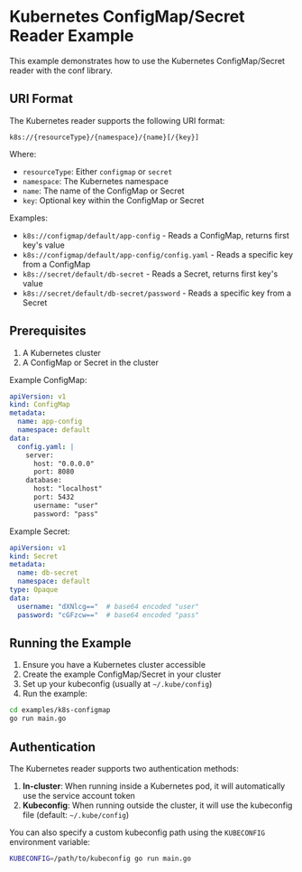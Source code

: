 # Kubernetes ConfigMap/Secret Reader Example

This example demonstrates how to use the Kubernetes ConfigMap/Secret reader with the conf library.

## URI Format

The Kubernetes reader supports the following URI format:

```
k8s://{resourceType}/{namespace}/{name}[/{key}]
```

Where:
- `resourceType`: Either `configmap` or `secret`
- `namespace`: The Kubernetes namespace
- `name`: The name of the ConfigMap or Secret
- `key`: Optional key within the ConfigMap or Secret

Examples:
- `k8s://configmap/default/app-config` - Reads a ConfigMap, returns first key's value
- `k8s://configmap/default/app-config/config.yaml` - Reads a specific key from a ConfigMap
- `k8s://secret/default/db-secret` - Reads a Secret, returns first key's value
- `k8s://secret/default/db-secret/password` - Reads a specific key from a Secret

## Prerequisites

1. A Kubernetes cluster
2. A ConfigMap or Secret in the cluster

Example ConfigMap:
```yaml
apiVersion: v1
kind: ConfigMap
metadata:
  name: app-config
  namespace: default
data:
  config.yaml: |
    server:
      host: "0.0.0.0"
      port: 8080
    database:
      host: "localhost"
      port: 5432
      username: "user"
      password: "pass"
```

Example Secret:
```yaml
apiVersion: v1
kind: Secret
metadata:
  name: db-secret
  namespace: default
type: Opaque
data:
  username: "dXNlcg=="  # base64 encoded "user"
  password: "cGFzcw=="  # base64 encoded "pass"
```

## Running the Example

1. Ensure you have a Kubernetes cluster accessible
2. Create the example ConfigMap/Secret in your cluster
3. Set up your kubeconfig (usually at `~/.kube/config`)
4. Run the example:

```bash
cd examples/k8s-configmap
go run main.go
```

## Authentication

The Kubernetes reader supports two authentication methods:

1. **In-cluster**: When running inside a Kubernetes pod, it will automatically use the service account token
2. **Kubeconfig**: When running outside the cluster, it will use the kubeconfig file (default: `~/.kube/config`)

You can also specify a custom kubeconfig path using the `KUBECONFIG` environment variable:

```bash
KUBECONFIG=/path/to/kubeconfig go run main.go
```